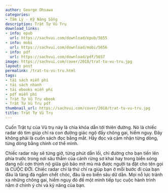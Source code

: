 ```yaml
---
author: George Ohsawa
categories:
- Tâm Lý - Kỹ Năng Sống
description: Trật Tự Vũ Trụ
download_links:
- info: epub
  url: https://sachvui.com/download/epub/5655
- info: mobi
  url: https://sachvui.com/download/mobi/5656
- info: pdf
  url: https://sachvui.com/download/pdf/5657
image: https://sachvui.com/cover/2018/trat-tu-vu-tru.jpg
layout: post
permalink: /trat-tu-vu-tru.html
tags:
- tải sách miễn phí
- tải sách nhanh
- tải ebooks miễn phí
- pdf miễn phí
- Trật Tự Vũ Trụ ebook
- Trật Tự Vũ Trụ pdf
thumbnail_url: https://sachvui.com/cover/2018/trat-tu-vu-tru.jpg
title: Trật Tự Vũ Trụ
---
```


 <div class="item-desc text-justify"> <p>Cuốn Trật tự của Vũ trụ này là chìa khóa dẫn tới thiên đường. Nó là chiếc radar dò tìm giúp chỉ ra con đường giác ngộ đầy chông gai, hiểm nguy. Đây không phải là cuốn sách đọc bằng mắt. Hãy đọc và cảm nhận từng dòng, từng dòng bằng chính cơ thể mình.</p><p>Chiếc radar này sẽ từng giờ, từng phút dẫn lối, chỉ đường cho bạn tiến lên phía trước trong nơi sâu thẳm của cánh rừng sơ khai hay trong biển sóng đang nổi cơn thịnh nộ giữa gió bão mịt mù mà được người ta đặt cho tên gọi là CUỘC ĐỜI. Chiếc radar chỉ là thứ chỉ ra giúp bạn ở mỗi bước đi của bạn đâu là tảng đá ngầm chết chóc, đâu là eo biển sâu dữ dằn. Mọi nỗ lực tránh xa những chông gai, hiểm nguy đó để một mình tiếp tục cuộc hành trình nằm ở chính ý chí và kỹ năng của bạn.</p> </div>